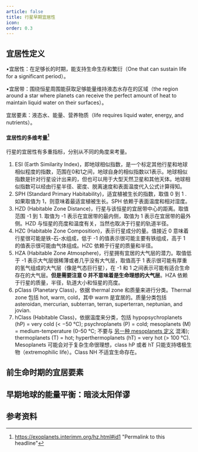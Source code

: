 ```yaml
---
article: false
title: 行星早期宜居性
icon: 
order: 0.3
---
```

## 宜居性定义

•宜居性：在足够长的时期，能支持生命生存和繁衍（One that can sustain life for a significant period）。

•宜居带：围绕恒星周围能获取足够能量维持液态水存在的区域（the region around a star where planets can receive the perfect amount of heat to maintain liquid water on their surfaces）。

宜居要素：液态水、能量、营养物质（life requires liquid water, energy, and nutrients）。

#### 宜居性的多维考量[^1]

行星的宜居性有多重指标，分别从不同的角度来考量。
1. ESI (Earth Similarity Index)，即地球相似指数，是一个标定其他行星和地球相似程度的指数，范围在0和1之间，地球自身的相似指数以1表示。地球相似指数是针对行星设计出来的，但也可以用于大型天然卫星和其他天体。地球相似指数可以经由行星半径、密度、脱离速度和表面温度代入公式计算得知。
2. SPH (Standard Primary Habitability)，适宜植被生长的指数，取值 0 到 1 . 如果取值为 1，则意味着最适宜植被生长。SPH 依赖于表面温度和相对湿度。
3. HZD (Habitable Zone Distance)，行星与该恒星的宜居带中心的距离。取值范围 -1 到 1. 取值为 -1 表示在宜居带的最内侧，取值为 1 表示在宜居带的最外侧。HZD 与恒星的亮度和温度有关，当然也取决于行星的轨道半径。
4. HZC (Habitable Zone Composition)，表示行星成分的量。值接近 0 意味着行星很可能是铁-石-水组成，低于 -1 的值表示很可能主要有铁组成，高于 1 的值表示很可能由气体组成。HZC 依赖于行星的质量和半径。
5. HZA (Habitable Zone Atmosphere)，行星拥有宜居的大气层的潜力。取值低于 -1 表示大气层很稀薄或者几乎没有大气层，取值高于 1 表示很可能有厚重的氢气组成的大气层（像是气态巨行星），在 -1 和 1 之间表示可能有适合生命存在的大气层。**但是需要注意 0 并不意味着是生命理想的大气层**。HZA 依赖于行星的质量，半径，轨道大小和恒星的亮度。
6. pClass (Planetary Class)，依据 thermal zone 和质量来进行分类。Thermal zone 包括 hot, warm, cold，其中 warm 是宜居的。质量分类包括 asteroidan, mercurian, subterran, terran, superterran, neptunian, and jovian.
7. hClass (Habitable Class)，依据温度来分类，包括 hypopsychroplanets (hP) = very cold (< −50 °C); psychroplanets (P) = cold; mesoplanets (M) = medium-temperature (0–50 °C; 不要与 [另一种 mesoplanets 定义](https://en.wikipedia.org/wiki/Mesoplanet) 混淆); thermoplanets (T) = hot; hyperthermoplanets (hT) = very hot (> 100 °C). Mesoplanets 可能会对于复杂生命很理想，class hP 或者 hT 只能支持嗜极生物（extremophilic life）。Class NH 不适宜生命存在。

## 前生命时期的宜居要素
## 早期地球的能量平衡：暗淡太阳佯谬

## 参考资料

[^1]: https://exoplanets.interimm.org/hz.html#id1 "Permalink to this headline"
